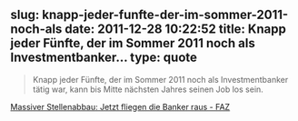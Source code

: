 slug: knapp-jeder-funfte-der-im-sommer-2011-noch-als
date: 2011-12-28 10:22:52
title: Knapp jeder Fünfte, der im Sommer 2011 noch als Investmentbanker...
type: quote
---

> Knapp jeder Fünfte, der im Sommer 2011 noch als Investmentbanker tätig war, kann bis Mitte nächsten Jahres seinen Job los sein.

[Massiver Stellenabbau: Jetzt fliegen die Banker raus - FAZ](http://www.faz.net/aktuell/wirtschaft/unternehmen/massiver-stellenabbau-jetzt-fliegen-die-banker-raus-11579855.html)
